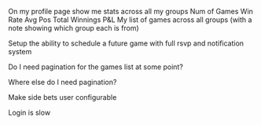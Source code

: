On my profile page
    show me stats across all my groups
        Num of Games
        Win Rate
        Avg Pos
        Total Winnings
        P&L
    My list of games across all groups (with a note showing which group each is from)


Setup the ability to schedule a future game with full rsvp and notification system

Do I need pagination for the games list at some point?

Where else do I need pagination?

Make side bets user configurable

Login is slow